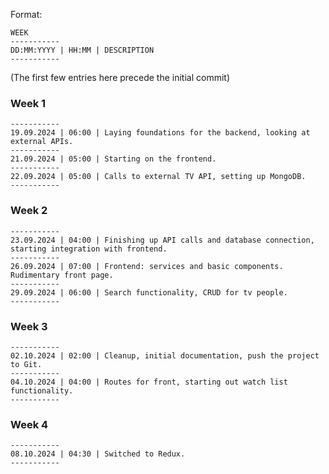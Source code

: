 
Format:

```
WEEK
-----------
DD:MM:YYYY | HH:MM | DESCRIPTION
-----------
```

(The first few entries here precede the initial commit)


### Week 1
```
-----------
19.09.2024 | 06:00 | Laying foundations for the backend, looking at external APIs.
-----------
21.09.2024 | 05:00 | Starting on the frontend.
-----------
22.09.2024 | 05:00 | Calls to external TV API, setting up MongoDB.
-----------
```
### Week 2
```
-----------
23.09.2024 | 04:00 | Finishing up API calls and database connection, starting integration with frontend.
-----------
26.09.2024 | 07:00 | Frontend: services and basic components. Rudimentary front page.
-----------
29.09.2024 | 06:00 | Search functionality, CRUD for tv people.
-----------
```
### Week 3
```
-----------
02.10.2024 | 02:00 | Cleanup, initial documentation, push the project to Git.
-----------
04.10.2024 | 04:00 | Routes for front, starting out watch list functionality.
-----------
```
### Week 4
```
-----------
08.10.2024 | 04:30 | Switched to Redux.
-----------
```
